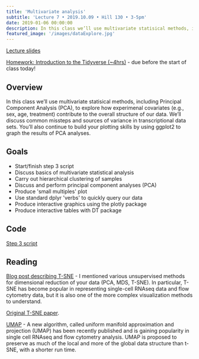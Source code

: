 ```yaml
---
title: 'Multivariate analysis'
subtitle: 'Lecture 7 • 2019.10.09 • Hill 130 • 3-5pm'
date: 2019-01-06 00:00:00
description: In this class we’ll use multivariate statisical methods, including Principal Component Analysis (PCA), to explore how experimenal covariates contribute to variance in our data.  We’ll discuss common missteps and sources of variance in transcriptional data sets.  You’ll also continue to build your plotting skills by using ggplot2 to graph the results of PCA analyses.
featured_image: '/images/dataExplore.jpg'
---
```


[Lecture slides](https://www.icloud.com/keynote/0i4VPYHj9N0286jLLF20BYipw#Lecture05%5FexploratoryAnalysis)

[Homework: Introduction to the Tidyverse (~4hrs)](https://www.datacamp.com/courses/introduction-to-the-tidyverse) - due before the start of class today!

## Overview

In this class we’ll use multivariate statisical methods, including Principal Component Analysis (PCA), to explore how experimenal covariates (e.g., sex, age, treatment) contribute to the overall structure of our data.  We’ll discuss common missteps and sources of variance in transcriptional data sets.  You’ll also continue to build your plotting skills by using ggplot2 to graph the results of PCA analyses.

## Goals

* Start/finish step 3 script
* Discuss basics of multivariate statistical analysis
* Carry out hierarchical clustering of samples
* Discuss and perform principal component analyses (PCA)
* Produce 'small multiples' plot
* Use standard dplyr 'verbs' to quickly query our data
* Produce interactive graphics using the plotly package
* Produce interactive tables with DT package

## Code

[Step 3 script](http://DIYtranscriptomics.github.io/Code/files/Step3_multivariate.R)



## Reading

[Blog post describing T-SNE](http://distill.pub/2016/misread-tsne/) - I mentioned various unsupervised methods for dimensional reduction of your data (PCA, MDS, T-SNE).  In particular, T-SNE has become popular in representing single-cell RNAseq data and flow cytometry data, but it is also one of the more complex visualization methods to understand. 

[Original T-SNE paper](http://DIYtranscriptomics.github.io/Reading/files/TSNE.pdf).  

[UMAP](https://www.nature.com/articles/nbt.4314) - A new algorithm, called uniform manifold approximation and projection (UMAP) has been recently published and is gaining popularity in single cell RNAseq and flow cytometry analysis.  UMAP is proposed to preserve as much of the local and more of the global data structure than t-SNE, with a shorter run time.
 